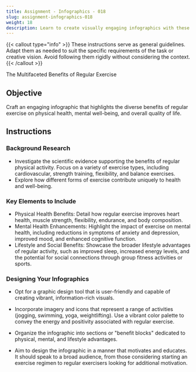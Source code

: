 ```yaml
---
title: Assignment - Infographics - 018
slug: assignment-infographics-018
weight: 18
description: Learn to create visually engaging infographics with these practical ICT assignments designed to enhance creativity, critical thinking, and digital communication skills. Perfect for mastering infographic tools and presenting complex ideas effectively.
---
```


{{< callout type="info" >}}
These instructions serve as general guidelines. Adapt them as needed to suit the specific requirements of the task or creative vision. Avoid following them rigidly without considering the context.
{{< /callout >}}


The Multifaceted Benefits of Regular Exercise

## Objective

Craft an engaging infographic that highlights the diverse benefits of regular exercise on physical health, mental well-being, and overall quality of life.

## Instructions

### Background Research

- Investigate the scientific evidence supporting the benefits of regular physical activity. Focus on a variety of exercise types, including cardiovascular, strength training, flexibility, and balance exercises.
- Explore how different forms of exercise contribute uniquely to health and well-being.

### Key Elements to Include

- Physical Health Benefits: Detail how regular exercise improves heart health, muscle strength, flexibility, endurance, and body composition.
- Mental Health Enhancements: Highlight the impact of exercise on mental health, including reductions in symptoms of anxiety and depression, improved mood, and enhanced cognitive function.
- Lifestyle and Social Benefits: Showcase the broader lifestyle advantages of regular activity, such as improved sleep, increased energy levels, and the potential for social connections through group fitness activities or sports.

### Designing Your Infographics

- Opt for a graphic design tool that is user-friendly and capable of creating vibrant, information-rich visuals.

- Incorporate imagery and icons that represent a range of activities (jogging, swimming, yoga, weightlifting). Use a vibrant color palette to convey the energy and positivity associated with regular exercise.

- Organize the infographic into sections or "benefit blocks" dedicated to physical, mental, and lifestyle advantages.

- Aim to design the infographic in a manner that motivates and educates. It should speak to a broad audience, from those considering starting an exercise regimen to regular exercisers looking for additional motivation.


